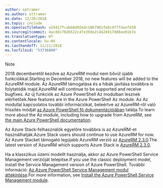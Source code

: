 ```yaml
---
author: sptramer
ms.author: sttramer
ms.date: 12/20/2018
ms.topic: include
ms.openlocfilehash: a19417fcab60d92edc1867901fe8c4fffdaefd30
ms.sourcegitcommit: 4acddc7026522c4fe39de2c4424917d88ee01b7e
ms.translationtype: HT
ms.contentlocale: hu-HU
ms.lasthandoff: 12/21/2018
ms.locfileid: "53736800"
---
```

> [!NOTE]
> 
> <span data-ttu-id="0e442-101">2018 decemberétől kezdve az AzureRM modul nem bővül újabb funkciókkal.</span><span class="sxs-lookup"><span data-stu-id="0e442-101">Starting in December 2018, no new features will be added to the AzureRM module.</span></span> <span data-ttu-id="0e442-102">Az AzureRM támogatása és a hibák javítása továbbra is folytatódik majd.</span><span class="sxs-lookup"><span data-stu-id="0e442-102">AzureRM will continue to be supported and receive bugfixes.</span></span> <span data-ttu-id="0e442-103">Az új funkciók az Azure PowerShell Az modulban lesznek elérhetőek.</span><span class="sxs-lookup"><span data-stu-id="0e442-103">New features are in the Azure PowerShell Az module.</span></span> <span data-ttu-id="0e442-104">Az Az modullal kapcsolatos további információkat, beleértve az AzureRM-ről való frissítés módját [az Azure PowerShell fő dokumentációjában](/powershell/azure) találja.</span><span class="sxs-lookup"><span data-stu-id="0e442-104">To learn more about the Az module, including how to upgrade from AzureRM, see [the main Azure PowerShell documentation](/powershell/azure).</span></span>
>
> <span data-ttu-id="0e442-105">Az Azure Stack-felhasználók egyelőre továbbra is az AzureRM-et használhatják.</span><span class="sxs-lookup"><span data-stu-id="0e442-105">Azure Stack users should continue to use AzureRM for now.</span></span> <span data-ttu-id="0e442-106">Az Azure Stacket támogató legújabb AzureRM verzió az [AzureRM 2.3.0](/powershell/azure/azurerm?view=azurermps-2.3.0).</span><span class="sxs-lookup"><span data-stu-id="0e442-106">The latest version of AzureRM which supports Azure Stack is [AzureRM 2.3.0](/powershell/azure/azurerm?view=azurermps-2.3.0).</span></span>
>
> <span data-ttu-id="0e442-107">Ha a klasszikus üzemi modellt használja, akkor az Azure PowerShell Service Management verzióját telepítse.</span><span class="sxs-lookup"><span data-stu-id="0e442-107">If you use the classic deployment model, install the Service Management version of Azure PowerShell.</span></span>
> <span data-ttu-id="0e442-108">További információ: [Az Azure PowerShell Service Management modul áttekintése](/powershell/azure/servicemanagement/install-azure-ps).</span><span class="sxs-lookup"><span data-stu-id="0e442-108">For more information, see [Install the Azure PowerShell Service Management module](/powershell/azure/servicemanagement/install-azure-ps).</span></span>
